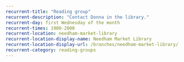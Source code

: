 ```yaml
---
recurrent-title: "Reading group"
recurrent-description: "Contact Donna in the library."
recurrent-day: first Wednesday of the month
recurrent-times: 1900-2000
recurrent-location: needham-market-library
recurrent-location-display-name: Needham Market Library
recurrent-location-display-url: /branches/needham-market-library/
recurrent-category: reading-groups
---
```

